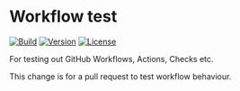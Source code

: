 # Workflow test

[![Build][workflow-build-badge]][workflow-build]
[![Version][latest-release-badge]][latest-release]
[![License][license-badge]][license]

For testing out GitHub Workflows, Actions, Checks etc.

This change is for a pull request to test workflow behaviour.

[latest-release]: https://github.com/jakemarsden/workflow-test/releases
[latest-release-badge]: https://img.shields.io/github/v/tag/jakemarsden/workflow-test?label=version&sort=semver
[license]: https://github.com/jakemarsden/workflow-test/blob/develop/LICENSE
[license-badge]: https://img.shields.io/github/license/jakemarsden/workflow-test?label=license
[workflow-build]: https://github.com/jakemarsden/workflow-test/actions?query=workflow%3ABuild
[workflow-build-badge]: https://github.com/jakemarsden/workflow-test/workflows/Build/badge.svg
